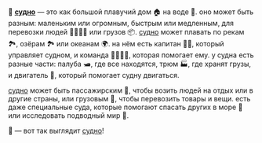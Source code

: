 🚢 **[судно](boat.md)** — это как большой плавучий дом 🏠 на воде 🌊. оно может быть разным: маленьким или огромным, быстрым или медленным, для перевозки людей 👨‍👩‍👧‍👦 или грузов 📦. [судно](boat.md) может плавать по рекам 🏞️, озёрам 🏞️ или океанам 🌍. на нём есть капитан 🧔‍♂️, который управляет судном, и команда 👨‍✈️👩‍✈️, которая помогает ему. у судна есть разные части: палуба 🛥️, где все находятся, трюм 🏭, где хранят грузы, и двигатель 🔧, который помогает судну двигаться. 

[судно](boat.md) может быть пассажирским 🚢, чтобы возить людей на отдых или в другие страны, или грузовым 🚢, чтобы перевозить товары и вещи. есть даже специальные суда, которые помогают спасать других в море 🚒 или исследовать подводный мир 🐠.

🚢 — вот так выглядит [судно](boat.md)!